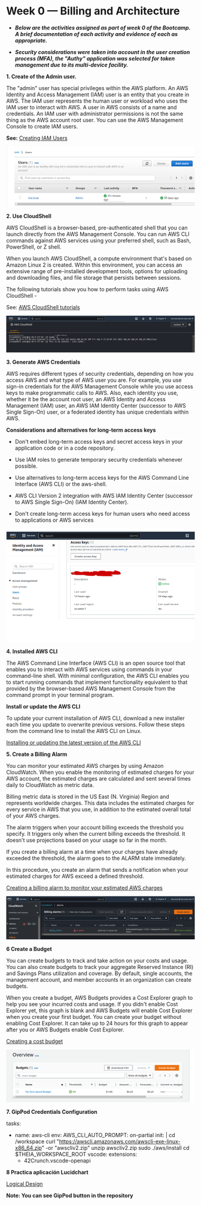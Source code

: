 # Week 0 — Billing and Architecture

 - ***Below are the activities assigned as part of week 0 of the Bootcamp. A brief documentation of each activity and evidence of each  as appropriate.***
 
 - ***Security considerations were taken into account in the user creation process (MFA), the "Authy" application was selected for token management due to its multi-device facility.***

 **1. Create of the Admin user.**

The "admin" user has special privileges within the AWS platform. An AWS Identity and Access Management (IAM) user is an entity that you create in AWS. The IAM user represents the human user or workload who uses the IAM user to interact with AWS. A user in AWS consists of a name and credentials. An IAM user with administrator permissions is not the same thing as the AWS account root user. You can use the AWS Management Console to create IAM users.

**See:** [Creating IAM Users](https://docs.aws.amazon.com/IAM/latest/UserGuide/id_users_create.html#id_users_create_console)

![Creating Userd Admin](https://github.com/llunarg/aws-bootcamp-cruddur-2023/blob/main/journal/assets/1%20Creation%20of%20the%20Admin%20user..png)

**2. Use CloudShell**

AWS CloudShell is a browser-based, pre-authenticated shell that you can launch directly from the AWS Management Console. You can run AWS CLI commands against AWS services using your preferred shell, such as Bash, PowerShell, or Z shell. 

When you launch AWS CloudShell, a compute environment that's based on Amazon Linux 2 is created. Within this environment, you can access an extensive range of pre-installed development tools, options for uploading and downloading files, and file storage that persists between sessions.

The following tutorials show you how to perform tasks using AWS CloudShell - 

See: [AWS CloudShell tutorials](https://docs.aws.amazon.com/cloudshell/latest/userguide/tutorials.html)

![Using my CloudShell](https://github.com/llunarg/aws-bootcamp-cruddur-2023/blob/main/journal/assets/2%20Use%20CloudShell.png)

**3. Generate AWS Credentials**

AWS requires different types of security credentials, depending on how you access AWS and what type of AWS user you are. For example, you use sign-in credentials for the AWS Management Console while you use access keys to make programmatic calls to AWS. Also, each identity you use, whether it be the account root user, an AWS Identity and Access Management (IAM) user, an AWS IAM Identity Center (successor to AWS Single Sign-On) user, or a federated identity has unique credentials within AWS.

**Considerations and alternatives for long-term access keys**

 - Don't embed long-term access keys and secret access keys in your
   application code or in a code repository.   
  
 - Use IAM roles to generate temporary security credentials whenever   
   possible. 
   
 - Use alternatives to long-term access keys for the AWS Command Line   
   Interface (AWS CLI) or the aws-shell.   
   
 - AWS CLI Version 2 integration with AWS IAM Identity Center (successor
   to AWS Single Sign-On) (IAM Identity Center).   
   
 - Don't create long-term access keys for human users who need access to
   applications or AWS services

![Access keys](https://github.com/llunarg/aws-bootcamp-cruddur-2023/blob/main/journal/assets/3%20Generate%20AWS%20Credentials.png)

**4. Installed AWS CLI**

The AWS Command Line Interface (AWS CLI) is an open source tool that enables you to interact with AWS services using commands in your command-line shell. With minimal configuration, the AWS CLI enables you to start running commands that implement functionality equivalent to that provided by the browser-based AWS Management Console from the command prompt in your terminal program.

**Install or update the AWS CLI**

To update your current installation of AWS CLI, download a new installer each time you update to overwrite previous versions. Follow these steps from the command line to install the AWS CLI on Linux.

[Installing or updating the latest version of the AWS CLI](https://docs.aws.amazon.com/cli/latest/userguide/getting-started-install.html)

**5. Create a Billing Alarm**

You can monitor your estimated AWS charges by using Amazon CloudWatch. When you enable the monitoring of estimated charges for your AWS account, the estimated charges are calculated and sent several times daily to CloudWatch as metric data.

Billing metric data is stored in the US East (N. Virginia) Region and represents worldwide charges. This data includes the estimated charges for every service in AWS that you use, in addition to the estimated overall total of your AWS charges.

The alarm triggers when your account billing exceeds the threshold you specify. It triggers only when the current billing exceeds the threshold. It doesn't use projections based on your usage so far in the month.

If you create a billing alarm at a time when your charges have already exceeded the threshold, the alarm goes to the ALARM state immediately.

In this procedure, you create an alarm that sends a notification when your estimated charges for AWS exceed a defined threshold.

[Creating a billing alarm to monitor your estimated AWS charges
](https://docs.aws.amazon.com/AmazonCloudWatch/latest/monitoring/monitor_estimated_charges_with_cloudwatch.html#creating_billing_alarm_with_wizard)

![My billing Alarm](https://github.com/llunarg/aws-bootcamp-cruddur-2023/blob/main/journal/assets/5%20Create%20a%20Billing%20Alarm.png)

**6 Create a Budget**

You can create budgets to track and take action on your costs and usage. You can also create budgets to track your aggregate Reserved Instance (RI) and Savings Plans utilization and coverage. By default, single accounts, the management account, and member accounts in an organization can create budgets.

When you create a budget, AWS Budgets provides a Cost Explorer graph to help you see your incurred costs and usage. If you didn't enable Cost Explorer yet, this graph is blank and AWS Budgets will enable Cost Explorer when you create your first budget. You can create your budget without enabling Cost Explorer. It can take up to 24 hours for this graph to appear after you or AWS Budgets enable Cost Explorer.

[Creating a cost budget](https://docs.aws.amazon.com/cost-management/latest/userguide/create-cost-budget.html)

![My budget](https://github.com/llunarg/aws-bootcamp-cruddur-2023/blob/main/journal/assets/6%20Create%20a%20Budget.png)

**7. GipPod Credentials Configuration**

tasks:
  - name: aws-cli
    env:
      AWS_CLI_AUTO_PROMPT: on-partial
    init: |
      cd /workspace
      curl "https://awscli.amazonaws.com/awscli-exe-linux-x86_64.zip" -or "awscliv2.zip"
      unzip awscliv2.zip
      sudo ./aws/install
      cd $THEIA_WORKSPACE_ROOT
vscode:
  extensions:
    - 42Crunch.vscode-openapi
   
**8 Practica aplicación Lucidchart**

[Logical Design](https://lucid.app/lucidchart/6e9d3d7b-97f3-44cb-8925-5d2b77fe1210/edit?viewport_loc=-163,-33,2219,1067,0_0&invitationId=inv_0808bc66-fb91-4d12-9665-23022966baa6)

**Note: You can see GipPod button in the repository**
